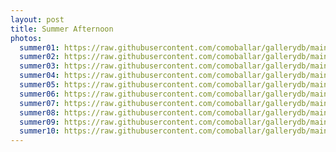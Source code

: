 ```yaml
---
layout: post
title: Summer Afternoon
photos:
  summer01: https://raw.githubusercontent.com/comoballar/gallerydb/main/summerafternoon/summer01.jpg
  summer02: https://raw.githubusercontent.com/comoballar/gallerydb/main/summerafternoon/summer02.jpg
  summer03: https://raw.githubusercontent.com/comoballar/gallerydb/main/summerafternoon/summer03.jpg
  summer04: https://raw.githubusercontent.com/comoballar/gallerydb/main/summerafternoon/summer04.jpg
  summer05: https://raw.githubusercontent.com/comoballar/gallerydb/main/summerafternoon/summer05.jpg
  summer06: https://raw.githubusercontent.com/comoballar/gallerydb/main/summerafternoon/summer06.jpg
  summer07: https://raw.githubusercontent.com/comoballar/gallerydb/main/summerafternoon/summer07.jpg
  summer08: https://raw.githubusercontent.com/comoballar/gallerydb/main/summerafternoon/summer08.jpg
  summer09: https://raw.githubusercontent.com/comoballar/gallerydb/main/summerafternoon/summer09.jpg
  summer10: https://raw.githubusercontent.com/comoballar/gallerydb/main/summerafternoon/summer10.jpg  
---
```

